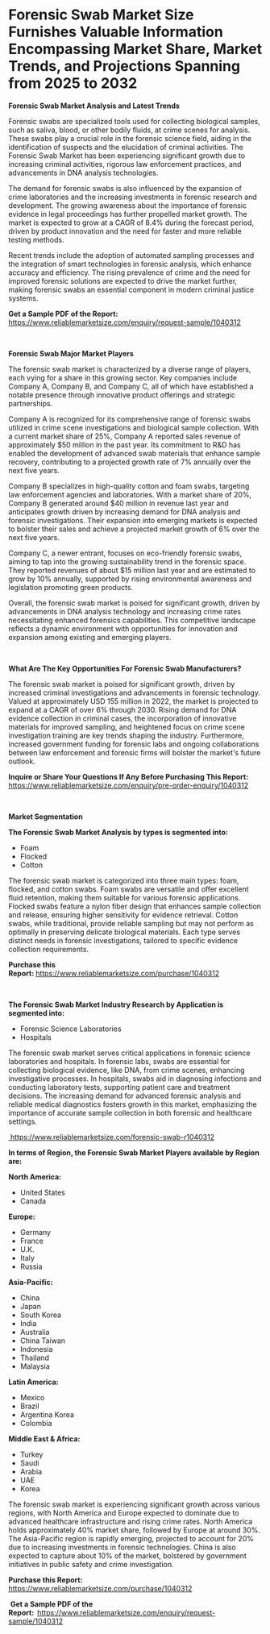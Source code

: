 <p><h1>Forensic Swab Market Size Furnishes Valuable Information Encompassing Market Share, Market Trends, and Projections Spanning from 2025 to 2032</h1></p><p><strong>Forensic Swab Market Analysis and Latest Trends</strong></p>
<p><p>Forensic swabs are specialized tools used for collecting biological samples, such as saliva, blood, or other bodily fluids, at crime scenes for analysis. These swabs play a crucial role in the forensic science field, aiding in the identification of suspects and the elucidation of criminal activities. The Forensic Swab Market has been experiencing significant growth due to increasing criminal activities, rigorous law enforcement practices, and advancements in DNA analysis technologies. </p><p>The demand for forensic swabs is also influenced by the expansion of crime laboratories and the increasing investments in forensic research and development. The growing awareness about the importance of forensic evidence in legal proceedings has further propelled market growth. The market is expected to grow at a CAGR of 8.4% during the forecast period, driven by product innovation and the need for faster and more reliable testing methods. </p><p>Recent trends include the adoption of automated sampling processes and the integration of smart technologies in forensic analysis, which enhance accuracy and efficiency. The rising prevalence of crime and the need for improved forensic solutions are expected to drive the market further, making forensic swabs an essential component in modern criminal justice systems.</p></p>
<p><strong>Get a Sample PDF of the Report:&nbsp;</strong> <a href="https://www.reliablemarketsize.com/enquiry/request-sample/1040312?utm_campaign=2442&utm_medium=2&utm_source=Github&utm_content=ia&utm_term=13042025&utm_id=forensic-swab">https://www.reliablemarketsize.com/enquiry/request-sample/1040312</a></p>
<p>&nbsp;</p>
<p><strong>Forensic Swab Major Market Players</strong></p>
<p><p>The forensic swab market is characterized by a diverse range of players, each vying for a share in this growing sector. Key companies include Company A, Company B, and Company C, all of which have established a notable presence through innovative product offerings and strategic partnerships.</p><p>Company A is recognized for its comprehensive range of forensic swabs utilized in crime scene investigations and biological sample collection. With a current market share of 25%, Company A reported sales revenue of approximately $50 million in the past year. Its commitment to R&D has enabled the development of advanced swab materials that enhance sample recovery, contributing to a projected growth rate of 7% annually over the next five years.</p><p>Company B specializes in high-quality cotton and foam swabs, targeting law enforcement agencies and laboratories. With a market share of 20%, Company B generated around $40 million in revenue last year and anticipates growth driven by increasing demand for DNA analysis and forensic investigations. Their expansion into emerging markets is expected to bolster their sales and achieve a projected market growth of 6% over the next five years.</p><p>Company C, a newer entrant, focuses on eco-friendly forensic swabs, aiming to tap into the growing sustainability trend in the forensic space. They reported revenues of about $15 million last year and are estimated to grow by 10% annually, supported by rising environmental awareness and legislation promoting green products.</p><p>Overall, the forensic swab market is poised for significant growth, driven by advancements in DNA analysis technology and increasing crime rates necessitating enhanced forensics capabilities. This competitive landscape reflects a dynamic environment with opportunities for innovation and expansion among existing and emerging players.</p></p>
<p>&nbsp;</p>
<p><strong>What Are The Key Opportunities For Forensic Swab Manufacturers?</strong></p>
<p><p>The forensic swab market is poised for significant growth, driven by increased criminal investigations and advancements in forensic technology. Valued at approximately USD 155 million in 2022, the market is projected to expand at a CAGR of over 6% through 2030. Rising demand for DNA evidence collection in criminal cases, the incorporation of innovative materials for improved sampling, and heightened focus on crime scene investigation training are key trends shaping the industry. Furthermore, increased government funding for forensic labs and ongoing collaborations between law enforcement and forensic firms will bolster the market's future outlook.</p></p>
<p><strong>Inquire or Share Your Questions If Any Before Purchasing This Report:</strong> <a href="https://www.reliablemarketsize.com/enquiry/pre-order-enquiry/1040312?utm_campaign=2442&utm_medium=2&utm_source=Github&utm_content=ia&utm_term=13042025&utm_id=forensic-swab">https://www.reliablemarketsize.com/enquiry/pre-order-enquiry/1040312</a></p>
<p>&nbsp;</p>
<p><strong>Market Segmentation</strong></p>
<p><strong>The Forensic Swab Market Analysis by types is segmented into:</strong></p>
<p><ul><li>Foam</li><li>Flocked</li><li>Cotton</li></ul></p>
<p><p>The forensic swab market is categorized into three main types: foam, flocked, and cotton swabs. Foam swabs are versatile and offer excellent fluid retention, making them suitable for various forensic applications. Flocked swabs feature a nylon fiber design that enhances sample collection and release, ensuring higher sensitivity for evidence retrieval. Cotton swabs, while traditional, provide reliable sampling but may not perform as optimally in preserving delicate biological materials. Each type serves distinct needs in forensic investigations, tailored to specific evidence collection requirements.</p></p>
<p><strong>Purchase this Report:&nbsp;</strong><a href="https://www.reliablemarketsize.com/purchase/1040312?utm_campaign=2442&utm_medium=2&utm_source=Github&utm_content=ia&utm_term=13042025&utm_id=forensic-swab">https://www.reliablemarketsize.com/purchase/1040312</a></p>
<p>&nbsp;</p>
<p><strong>The Forensic Swab Market Industry Research by Application is segmented into:</strong></p>
<p><ul><li>Forensic Science Laboratories</li><li>Hospitals</li></ul></p>
<p><p>The forensic swab market serves critical applications in forensic science laboratories and hospitals. In forensic labs, swabs are essential for collecting biological evidence, like DNA, from crime scenes, enhancing investigative processes. In hospitals, swabs aid in diagnosing infections and conducting laboratory tests, supporting patient care and treatment decisions. The increasing demand for advanced forensic analysis and reliable medical diagnostics fosters growth in this market, emphasizing the importance of accurate sample collection in both forensic and healthcare settings.</p></p>
<p><a href="https://www.reliablemarketsize.com/forensic-swab-r1040312?utm_campaign=2442&utm_medium=2&utm_source=Github&utm_content=ia&utm_term=13042025&utm_id=forensic-swab">&nbsp;https://www.reliablemarketsize.com/forensic-swab-r1040312</a></p>
<p><strong>In terms of Region, the Forensic Swab Market Players available by Region are:</strong></p>
<p>
    <p> <strong> North America: </strong>
        <ul>
            <li>United States</li>
            <li>Canada</li>
        </ul>
        </p> 
    <p> <strong> Europe: </strong>
        <ul>
            <li>Germany</li>
            <li>France</li>
            <li>U.K.</li>
            <li>Italy</li>
            <li>Russia</li>
        </ul>
        </p> 
    <p> <strong> Asia-Pacific: </strong>
        <ul>
            <li>China</li>
            <li>Japan</li>
            <li>South Korea</li>
            <li>India</li>
            <li>Australia</li>
            <li>China Taiwan</li>
            <li>Indonesia</li>
            <li>Thailand</li>
            <li>Malaysia</li>
        </ul>
        </p> 
    <p> <strong> Latin America: </strong>
        <ul>
            <li>Mexico</li>
            <li>Brazil</li>
            <li>Argentina Korea</li>
            <li>Colombia</li>
        </ul>
        </p> 
    <p> <strong> Middle East & Africa: </strong>
        <ul>
            <li>Turkey</li>
            <li>Saudi</li>
            <li>Arabia</li>
            <li>UAE</li>
            <li>Korea</li>
        </ul>
    </p>
    </p>
<p><p>The forensic swab market is experiencing significant growth across various regions, with North America and Europe expected to dominate due to advanced healthcare infrastructure and rising crime rates. North America holds approximately 40% market share, followed by Europe at around 30%. The Asia-Pacific region is rapidly emerging, projected to account for 20% due to increasing investments in forensic technologies. China is also expected to capture about 10% of the market, bolstered by government initiatives in public safety and crime investigation.</p></p>
<p><strong>Purchase this Report: </strong><a href="https://www.reliablemarketsize.com/purchase/1040312?utm_campaign=2442&utm_medium=2&utm_source=Github&utm_content=ia&utm_term=13042025&utm_id=forensic-swab">https://www.reliablemarketsize.com/purchase/1040312</a></p>
<p>&nbsp;<strong>Get a Sample PDF of the Report:&nbsp;&nbsp;</strong><a href="https://www.reliablemarketsize.com/enquiry/request-sample/1040312?utm_campaign=2442&utm_medium=2&utm_source=Github&utm_content=ia&utm_term=13042025&utm_id=forensic-swab">https://www.reliablemarketsize.com/enquiry/request-sample/1040312</a></p>
<p><strong></strong></p>
<p><p></p><p></p><p></p></p>